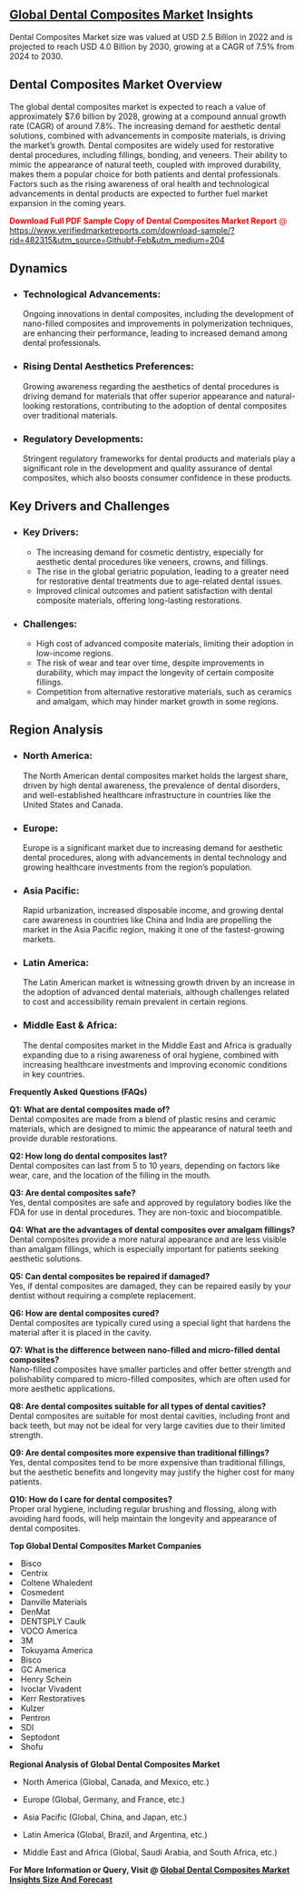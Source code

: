 <h2><a href="https://www.verifiedmarketreports.com/download-sample/?rid=482315&amp;utm_source=Githubf&amp;utm_medium=204" target="_blank">Global Dental Composites Market</a> Insights</h2><p>Dental Composites Market size was valued at USD 2.5 Billion in 2022 and is projected to reach USD 4.0 Billion by 2030, growing at a CAGR of 7.5% from 2024 to 2030.</p><p> <h2>Dental Composites Market Overview</h2> <p>The global dental composites market is expected to reach a value of approximately $7.6 billion by 2028, growing at a compound annual growth rate (CAGR) of around 7.8%. The increasing demand for aesthetic dental solutions, combined with advancements in composite materials, is driving the market’s growth. Dental composites are widely used for restorative dental procedures, including fillings, bonding, and veneers. Their ability to mimic the appearance of natural teeth, coupled with improved durability, makes them a popular choice for both patients and dental professionals. Factors such as the rising awareness of oral health and technological advancements in dental products are expected to further fuel market expansion in the coming years.</p> <p><p><span class=""><span style="color: #ff0000;"><strong>Download Full PDF Sample Copy of Dental Composites Market Report</strong> @ </span><a href="https://www.verifiedmarketreports.com/download-sample/?rid=482315&amp;utm_source=Githubf-Feb&amp;utm_medium=204" target="_blank">https://www.verifiedmarketreports.com/download-sample/?rid=482315&amp;utm_source=Githubf-Feb&amp;utm_medium=204</a></span></p></p> <h2>Dynamics</h2> <ul> <li><h3>Technological Advancements:</h3> Ongoing innovations in dental composites, including the development of nano-filled composites and improvements in polymerization techniques, are enhancing their performance, leading to increased demand among dental professionals.</li> <li><h3>Rising Dental Aesthetics Preferences:</h3> Growing awareness regarding the aesthetics of dental procedures is driving demand for materials that offer superior appearance and natural-looking restorations, contributing to the adoption of dental composites over traditional materials.</li> <li><h3>Regulatory Developments:</h3> Stringent regulatory frameworks for dental products and materials play a significant role in the development and quality assurance of dental composites, which also boosts consumer confidence in these products.</li> </ul> <h2>Key Drivers and Challenges</h2> <ul> <li><h3>Key Drivers:</h3> <ul> <li>The increasing demand for cosmetic dentistry, especially for aesthetic dental procedures like veneers, crowns, and fillings.</li> <li>The rise in the global geriatric population, leading to a greater need for restorative dental treatments due to age-related dental issues.</li> <li>Improved clinical outcomes and patient satisfaction with dental composite materials, offering long-lasting restorations.</li> </ul> </li> <li><h3>Challenges:</h3> <ul> <li>High cost of advanced composite materials, limiting their adoption in low-income regions.</li> <li>The risk of wear and tear over time, despite improvements in durability, which may impact the longevity of certain composite fillings.</li> <li>Competition from alternative restorative materials, such as ceramics and amalgam, which may hinder market growth in some regions.</li> </ul> </li> </ul> <h2>Region Analysis</h2> <ul> <li><h3>North America:</h3> The North American dental composites market holds the largest share, driven by high dental awareness, the prevalence of dental disorders, and well-established healthcare infrastructure in countries like the United States and Canada.</li> <li><h3>Europe:</h3> Europe is a significant market due to increasing demand for aesthetic dental procedures, along with advancements in dental technology and growing healthcare investments from the region’s population.</li> <li><h3>Asia Pacific:</h3> Rapid urbanization, increased disposable income, and growing dental care awareness in countries like China and India are propelling the market in the Asia Pacific region, making it one of the fastest-growing markets.</li> <li><h3>Latin America:</h3> The Latin American market is witnessing growth driven by an increase in the adoption of advanced dental materials, although challenges related to cost and accessibility remain prevalent in certain regions.</li> <li><h3>Middle East & Africa:</h3> The dental composites market in the Middle East and Africa is gradually expanding due to a rising awareness of oral hygiene, combined with increasing healthcare investments and improving economic conditions in key countries.</li> </ul> <p><b>Frequently Asked Questions (FAQs)</b></p> <p><b>Q1: What are dental composites made of?</b><br> Dental composites are made from a blend of plastic resins and ceramic materials, which are designed to mimic the appearance of natural teeth and provide durable restorations.</p> <p><b>Q2: How long do dental composites last?</b><br> Dental composites can last from 5 to 10 years, depending on factors like wear, care, and the location of the filling in the mouth.</p> <p><b>Q3: Are dental composites safe?</b><br> Yes, dental composites are safe and approved by regulatory bodies like the FDA for use in dental procedures. They are non-toxic and biocompatible.</p> <p><b>Q4: What are the advantages of dental composites over amalgam fillings?</b><br> Dental composites provide a more natural appearance and are less visible than amalgam fillings, which is especially important for patients seeking aesthetic solutions.</p> <p><b>Q5: Can dental composites be repaired if damaged?</b><br> Yes, if dental composites are damaged, they can be repaired easily by your dentist without requiring a complete replacement.</p> <p><b>Q6: How are dental composites cured?</b><br> Dental composites are typically cured using a special light that hardens the material after it is placed in the cavity.</p> <p><b>Q7: What is the difference between nano-filled and micro-filled dental composites?</b><br> Nano-filled composites have smaller particles and offer better strength and polishability compared to micro-filled composites, which are often used for more aesthetic applications.</p> <p><b>Q8: Are dental composites suitable for all types of dental cavities?</b><br> Dental composites are suitable for most dental cavities, including front and back teeth, but may not be ideal for very large cavities due to their limited strength.</p> <p><b>Q9: Are dental composites more expensive than traditional fillings?</b><br> Yes, dental composites tend to be more expensive than traditional fillings, but the aesthetic benefits and longevity may justify the higher cost for many patients.</p> <p><b>Q10: How do I care for dental composites?</b><br> Proper oral hygiene, including regular brushing and flossing, along with avoiding hard foods, will help maintain the longevity and appearance of dental composites.</p> </p><p><strong>Top Global Dental Composites Market Companies</strong></p><div data-test-id=""><p><li>Bisco</li><li> Centrix</li><li> Coltene Whaledent</li><li> Cosmedent</li><li> Danville Materials</li><li> DenMat</li><li> DENTSPLY Caulk</li><li> VOCO America</li><li> 3M</li><li> Tokuyama America</li><li> Bisco</li><li> GC America</li><li> Henry Schein</li><li> Ivoclar Vivadent</li><li> Kerr Restoratives</li><li> Kulzer</li><li> Pentron</li><li> SDI</li><li> Septodont</li><li> Shofu</li></p><div><strong>Regional Analysis of&nbsp;Global Dental Composites Market</strong></div><ul><li dir="ltr"><p dir="ltr">North America&nbsp;(Global, Canada, and Mexico, etc.)</p></li><li dir="ltr"><p dir="ltr">Europe (Global, Germany, and France, etc.)</p></li><li dir="ltr"><p dir="ltr">Asia Pacific&nbsp;(Global, China, and Japan, etc.)</p></li><li dir="ltr"><p dir="ltr">Latin America&nbsp;(Global, Brazil, and Argentina, etc.)</p></li><li dir="ltr">Middle East and Africa&nbsp;(Global, Saudi Arabia, and South Africa, etc.)</li></ul><p><strong>For More Information or Query, Visit @&nbsp;</strong><strong><a href="https://www.verifiedmarketreports.com/product/dental-composites-market-size-and-forecast/?utm_source=Githubf&amp;utm_medium=204" target="_blank">Global Dental Composites Market Insights Size And Forecast</a></strong></p></div>
